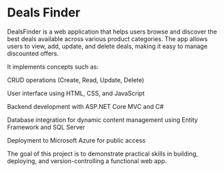 # Deals Finder

DealsFinder is a web application that helps users browse and discover the best deals available across various product categories. The app allows users to view, add, update, and delete deals, making it easy to manage discounted offers.

It implements concepts such as:

CRUD operations (Create, Read, Update, Delete)

User interface using HTML, CSS, and JavaScript

Backend development with ASP.NET Core MVC and C#

Database integration for dynamic content management using Entity Framework and SQL Server

Deployment to Microsoft Azure for public access

The goal of this project is to demonstrate practical skills in building, deploying, and version-controlling a functional web app.
